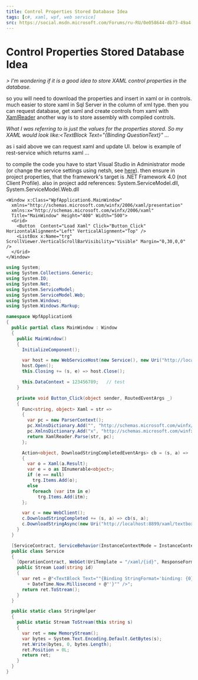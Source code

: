 ```yaml
---
title: Control Properties Stored Database Idea
tags: [c#, xaml, wpf, web service]
src: https://social.msdn.microsoft.com/Forums/ru-RU/0e058644-db73-49a4-b7cd-2af5fe8b9400/control-properties-stored-database-idea?forum=wpf
---
```

# Control Properties Stored Database Idea
*> I'm wondering if it is a good idea to store XAML control properties in the database.*

so you will need to download the properties and insert in xaml or in controls. 
much easier to store xaml in Sql Server in the column of xml type.
then you can request database, get xaml and create controls from xaml with [XamlReader](http://msdn.microsoft.com/en-us/library/system.windows.markup.xamlreader.aspx)
another way is to store assembly with compiled controls.

*What I was referring to is just the values for the properties stored. So my XAML would look like:<TextBlock Text="{Binding QuestionText}" ...*

as i said above we can request xaml and update UI.
below is example of rest-service which returns xaml ...
 
to compile the code you have to start Visual Studio in Administrator mode (or change the service settings using netsh, see [here](http://blogs.msdn.com/b/amitlale/archive/2007/01/29/addressaccessdeniedexception-cause-and-solution.aspx)).
then ensure in project properties, that the framework's target is .NET Framework 4.0 (not Client Profile).
also in project add references: System.ServiceModel.dll, System.ServiceModel.Web.dll
```xaml
<Window x:Class="WpfApplication6.MainWindow"
  xmlns="http://schemas.microsoft.com/winfx/2006/xaml/presentation"
  xmlns:x="http://schemas.microsoft.com/winfx/2006/xaml"
  Title="MainWindow" Height="400" Width="500">
  <Grid>
    <Button  Content="Load Xaml" Click="Button_Click" HorizontalAlignment="Left" VerticalAlignment="Top" />
    <ListBox x:Name="trg" ScrollViewer.VerticalScrollBarVisibility="Visible" Margin="0,30,0,0" />
  </Grid>
</Window>
```
```c#
using System;
using System.Collections.Generic;
using System.IO;
using System.Net;
using System.ServiceModel;
using System.ServiceModel.Web;
using System.Windows;
using System.Windows.Markup;

namespace WpfApplication6
{
  public partial class MainWindow : Window
  {
    public MainWindow()
    {
      InitializeComponent();

      var host = new WebServiceHost(new Service(), new Uri("http://localhost:8899"));
      host.Open();
      this.Closing += (s, e) => host.Close();

      this.DataContext = 123456789;   // test
    }

    private void Button_Click(object sender, RoutedEventArgs _)
    {
      Func<string, object> Xaml = str =>
      {
        var pc = new ParserContext();
        pc.XmlnsDictionary.Add("", "http://schemas.microsoft.com/winfx/2006/xaml/presentation");
        pc.XmlnsDictionary.Add("x", "http://schemas.microsoft.com/winfx/2006/xaml");
        return XamlReader.Parse(str, pc);
      };

      Action<object, DownloadStringCompletedEventArgs> cb = (s, a) =>
      {
        var o = Xaml(a.Result);
        var e = o as IEnumerable<object>;
        if (e == null)
          trg.Items.Add(o);
        else
          foreach (var itm in e)
            trg.Items.Add(itm);
      };

      var c = new WebClient();
      c.DownloadStringCompleted += (s, a) => cb(s, a);
      c.DownloadStringAsync(new Uri("http://localhost:8899/xaml/textbox"));
    }
  }

  [ServiceContract, ServiceBehavior(InstanceContextMode = InstanceContextMode.Single)]
  public class Service
  {
    [OperationContract, WebGet(UriTemplate = "/xaml/{id}", ResponseFormat = WebMessageFormat.Xml)]
    public Stream Load(string id)
    {
      var ret = @"<TextBlock Text=""{Binding StringFormat='binding: {0}; server response: " 
        + DateTime.Now.Millisecond + @"'}"" />";
      return ret.ToStream();
    }
  }

  public static class StringHelper
  {
    public static Stream ToStream(this string s)
    {
      var ret = new MemoryStream();
      var bytes = System.Text.Encoding.Default.GetBytes(s);
      ret.Write(bytes, 0, bytes.Length);
      ret.Position = 0L;
      return ret;
    }
  }
}
```
 
